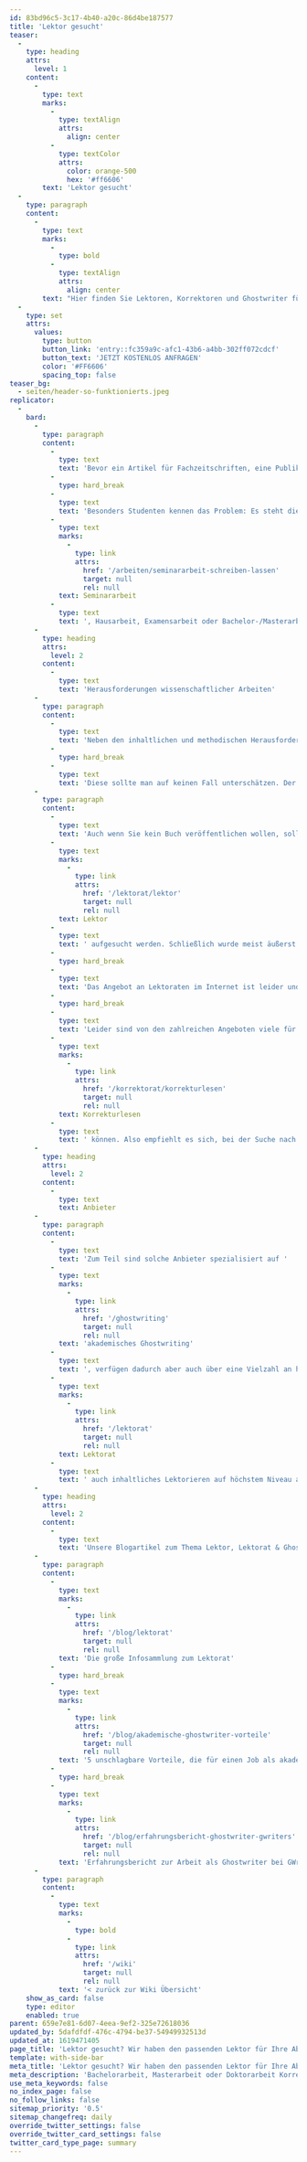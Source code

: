 ```yaml
---
id: 83bd96c5-3c17-4b40-a20c-86d4be187577
title: 'Lektor gesucht'
teaser:
  -
    type: heading
    attrs:
      level: 1
    content:
      -
        type: text
        marks:
          -
            type: textAlign
            attrs:
              align: center
          -
            type: textColor
            attrs:
              color: orange-500
              hex: '#ff6606'
        text: 'Lektor gesucht'
  -
    type: paragraph
    content:
      -
        type: text
        marks:
          -
            type: bold
          -
            type: textAlign
            attrs:
              align: center
        text: "Hier finden Sie Lektoren, Korrektoren und Ghostwriter für\_Ihre akademischen Arbeiten – schnell, diskret und mehrfach geprüft auf Qualität."
  -
    type: set
    attrs:
      values:
        type: button
        button_link: 'entry::fc359a9c-afc1-43b6-a4bb-302ff072cdcf'
        button_text: 'JETZT KOSTENLOS ANFRAGEN'
        color: '#FF6606'
        spacing_top: false
teaser_bg:
  - seiten/header-so-funktionierts.jpeg
replicator:
  -
    bard:
      -
        type: paragraph
        content:
          -
            type: text
            text: 'Bevor ein Artikel für Fachzeitschriften, eine Publikation oder sonstige wissenschaftliche Arbeit eingereicht wird, wird meistens Hilfe in Form eines professionellen Lektors gesucht.'
          -
            type: hard_break
          -
            type: text
            text: 'Besonders Studenten kennen das Problem: Es steht die Abgabe einer '
          -
            type: text
            marks:
              -
                type: link
                attrs:
                  href: '/arbeiten/seminararbeit-schreiben-lassen'
                  target: null
                  rel: null
            text: Seminararbeit
          -
            type: text
            text: ', Hausarbeit, Examensarbeit oder Bachelor-/Masterarbeit an.'
      -
        type: heading
        attrs:
          level: 2
        content:
          -
            type: text
            text: 'Herausforderungen wissenschaftlicher Arbeiten'
      -
        type: paragraph
        content:
          -
            type: text
            text: 'Neben den inhaltlichen und methodischen Herausforderungen jeder dieser wissenschaftlichen Arbeiten ist man auch noch mit einer Reihe an formalen sowie strukturellen Anforderungen konfrontiert.'
          -
            type: hard_break
          -
            type: text
            text: 'Diese sollte man auf keinen Fall unterschätzen. Der häufigste Grund für das Nichtbestehen einer wissenschaftlichen Arbeit ist die nicht ausreichende Beachtung der formalen oder wissenschaftlichen Anforderungen. Diese variieren oft je nach Hochschule und Studienrichtung und fließen mit bis zu 30% in die Gesamtnote ein.'
      -
        type: paragraph
        content:
          -
            type: text
            text: 'Auch wenn Sie kein Buch veröffentlichen wollen, sollte bei einer Abschlussarbeit über eine einfache Korrektur hinausgegangen und ein professioneller '
          -
            type: text
            marks:
              -
                type: link
                attrs:
                  href: '/lektorat/lektor'
                  target: null
                  rel: null
            text: Lektor
          -
            type: text
            text: ' aufgesucht werden. Schließlich wurde meist äußerst viel Mühe und Herzblut in die Ausarbeitung einer Abschlussarbeit gesteckt - Die Note sollte also nicht unnötig durch sprachliche oder inhaltliche Defizite abgewertet werden.'
          -
            type: hard_break
          -
            type: text
            text: 'Das Angebot an Lektoraten im Internet ist leider undurchschaubar - Jeder der schon einmal einen Lektor oder eine Lektorin gesucht hat, weiß, wie verloren man sich dabei auf den ersten Blick fühlt.'
          -
            type: hard_break
          -
            type: text
            text: 'Leider sind von den zahlreichen Angeboten viele für Studenten schlichtweg ungeeignet. So kann beispielsweise ein Journalist geübt im Lektorieren von Zeitungsartikeln sein, eine juristische Bachelorarbeit jedoch wird er aufgrund mangelnder Fachkenntnisse jedoch höchstens auf rechtschreib- und grammatikalische Fehler '
          -
            type: text
            marks:
              -
                type: link
                attrs:
                  href: '/korrektorat/korrekturlesen'
                  target: null
                  rel: null
            text: Korrekturlesen
          -
            type: text
            text: ' können. Also empfiehlt es sich, bei der Suche nach einem Lektor für eine wissenschaftliche Arbeit einen Anbieter für den akademischen Bereich hinzuzuziehen.'
      -
        type: heading
        attrs:
          level: 2
        content:
          -
            type: text
            text: Anbieter
      -
        type: paragraph
        content:
          -
            type: text
            text: 'Zum Teil sind solche Anbieter spezialisiert auf '
          -
            type: text
            marks:
              -
                type: link
                attrs:
                  href: '/ghostwriting'
                  target: null
                  rel: null
            text: 'akademisches Ghostwriting'
          -
            type: text
            text: ', verfügen dadurch aber auch über eine Vielzahl an hochqualifizierten wissenschaftlichen Mitarbeitern der verschiedensten Fachrichtungen. Dadurch kann auch ein themenspezifischer Lektor aus dem Fachbereich der Arbeit gesucht werden. Während bei einigen Anbietern vielleicht nach einem sprachlich versierten, aber nicht themenfokussierten Lektor gesucht wird, können die akademischen Lektoren über das sprachliche und formale '
          -
            type: text
            marks:
              -
                type: link
                attrs:
                  href: '/lektorat'
                  target: null
                  rel: null
            text: Lektorat
          -
            type: text
            text: ' auch inhaltliches Lektorieren auf höchstem Niveau anbieten. Auch die Suche nach einem Lektor für einen wissenschaftlichen Text auf Englisch lässt sich so realisieren. Allerdings muss bei der Suche nach einem passenden Lektor immer darauf geachtet, dass man sich für einen seriösen Anbieter entscheidet. Ist ein Lektor gesucht geht es meist um wichtige Arbeiten im Studium. Diese sind sozusagen die ersten Treppenstufen auf der Karriereleiter. Diese sollten auf festem Fundament stehen. Man kann sich nur selten wirklich sicher sein ob man sich einen guten Lektor gesucht hat. Nutzt man eine Agentur, die ein Team von Lektoren mit einem Lektorat betreuen kann und man hat mit dieser bereits gute Erfahrungen gemacht, kann man auf diese meist guten Gewissens zurückgreifen. Hat man schlechte Erfahrungen gemacht wird man in Zukunft besser die Finger davon lassen. Auch kann es sich empfehlen mehrere Lektoren zu suchen, die das Lektorat unabhängig voneinander ableisten oder nacheinander. So kann man sichergehen, dass die meisten Fehler entdeckt werden, allerdings gilt auch hier Perfektion wird nicht zu erreichen sein, durch einen guten Lektor kann man ihr aber sehr nahe kommen.'
      -
        type: heading
        attrs:
          level: 2
        content:
          -
            type: text
            text: 'Unsere Blogartikel zum Thema Lektor, Lektorat & Ghostwriter gesucht'
      -
        type: paragraph
        content:
          -
            type: text
            marks:
              -
                type: link
                attrs:
                  href: '/blog/lektorat'
                  target: null
                  rel: null
            text: 'Die große Infosammlung zum Lektorat'
          -
            type: hard_break
          -
            type: text
            marks:
              -
                type: link
                attrs:
                  href: '/blog/akademische-ghostwriter-vorteile'
                  target: null
                  rel: null
            text: '5 unschlagbare Vorteile, die für einen Job als akademischer Ghostwriter sprechen'
          -
            type: hard_break
          -
            type: text
            marks:
              -
                type: link
                attrs:
                  href: '/blog/erfahrungsbericht-ghostwriter-gwriters'
                  target: null
                  rel: null
            text: 'Erfahrungsbericht zur Arbeit als Ghostwriter bei GWriters'
      -
        type: paragraph
        content:
          -
            type: text
            marks:
              -
                type: bold
              -
                type: link
                attrs:
                  href: '/wiki'
                  target: null
                  rel: null
            text: '< zurück zur Wiki Übersicht'
    show_as_card: false
    type: editor
    enabled: true
parent: 659e7e81-6d07-4eea-9ef2-325e72618036
updated_by: 5dafdfdf-476c-4794-be37-54949932513d
updated_at: 1619471405
page_title: 'Lektor gesucht? Wir haben den passenden Lektor für Ihre Abschlussarbeit'
template: with-side-bar
meta_title: 'Lektor gesucht? Wir haben den passenden Lektor für Ihre Abschlussarbeit'
meta_description: 'Bachelorarbeit, Masterarbeit oder Doktorarbeit Korrektur lesen lassen? Kein Problem mit der Ghostwriter Agentur GWriters.de. Mehr dazu hier.'
use_meta_keywords: false
no_index_page: false
no_follow_links: false
sitemap_priority: '0.5'
sitemap_changefreq: daily
override_twitter_settings: false
override_twitter_card_settings: false
twitter_card_type_page: summary
---
```

